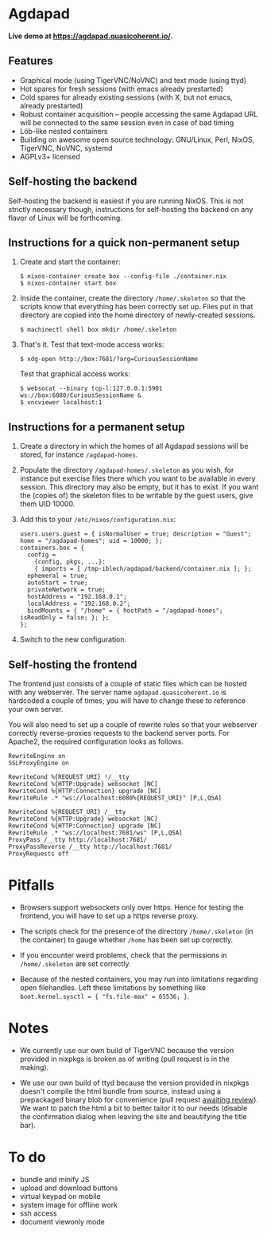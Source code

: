 # Agdapad

**Live demo at https://agdapad.quasicoherent.io/.**


## Features

* Graphical mode (using TigerVNC/NoVNC) and text mode (using ttyd)
* Hot spares for fresh sessions (with emacs already prestarted)
* Cold spares for already existing sessions (with X, but not emacs, already
  prestarted)
* Robust container acquisition – people accessing the same Agdapad URL
  will be connected to the same session even in case of bad timing
* Löb-like nested containers
* Building on awesome open source technology: GNU/Linux, Perl, NixOS, TigerVNC,
  NoVNC, systemd
* AGPLv3+ licensed


## Self-hosting the backend

Self-hosting the backend is easiest if you are running NixOS. This is not
strictly necessary though, instructions for self-hosting the backend on any flavor
of Linux will be forthcoming.


## Instructions for a quick non-permanent setup

1. Create and start the container:

       $ nixos-container create box --config-file ./container.nix
       $ nixos-container start box

2. Inside the container, create the directory `/home/.skeleton` so that the
   scripts know that everything has been correctly set up. Files put in that
   directory are copied into the home directory of newly-created sessions.

       $ machinectl shell box mkdir /home/.skeleton

3. That's it. Test that text-mode access works:

       $ xdg-open http://box:7681/?arg=CuriousSessionName

    Test that graphical access works:

       $ websocat --binary tcp-l:127.0.0.1:5901 ws://box:6080/CuriousSessionName &
       $ vncviewer localhost:1


## Instructions for a permanent setup

1. Create a directory in which the homes of all Agdapad sessions will be
   stored, for instance `/agdapad-homes`.
2. Populate the directory `/agdapad-homes/.skeleton` as you wish, for instance
   put exercise files there which you want to be available in every
   session. This directory may also be empty, but it has to exist. If you want
   the (copies of) the skeleton files to be writable by the guest users, give
   them UID 10000.
3. Add this to your `/etc/nixos/configuration.nix`:

       users.users.guest = { isNormalUser = true; description = "Guest"; home = "/agdapad-homes"; uid = 10000; };
       containers.box = {
         config =
           {config, pkgs, ...}:
           { imports = [ /tmp-iblech/agdapad/backend/container.nix ]; };
         ephemeral = true;
         autoStart = true;
         privateNetwork = true;
         hostAddress = "192.168.0.1";
         localAddress = "192.168.0.2";
         bindMounts = { "/home" = { hostPath = "/agdapad-homes"; isReadOnly = false; }; };
       };
4. Switch to the new configuration.


## Self-hosting the frontend

The frontend just consists of a couple of static files which can be hosted with
any webserver. The server name `agdapad.quasicoherent.io` is hardcoded a
couple of times; you will have to change these to reference your own server.

You will also need to set up a couple of rewrite rules so that your webserver
correctly reverse-proxies requests to the backend server ports. For Apache2,
the required configuration looks as follows.

    RewriteEngine on
    SSLProxyEngine on

    RewriteCond %{REQUEST_URI} !/__tty
    RewriteCond %{HTTP:Upgrade} websocket [NC]
    RewriteCond %{HTTP:Connection} upgrade [NC]
    RewriteRule .* "ws://localhost:6080%{REQUEST_URI}" [P,L,QSA]

    RewriteCond %{REQUEST_URI} /__tty
    RewriteCond %{HTTP:Upgrade} websocket [NC]
    RewriteCond %{HTTP:Connection} upgrade [NC]
    RewriteRule .* "ws://localhost:7681/ws" [P,L,QSA]
    ProxyPass /__tty http://localhost:7681/
    ProxyPassReverse /__tty http://localhost:7681/
    ProxyRequests off


# Pitfalls

* Browsers support websockets only over https. Hence for testing the frontend,
  you will have to set up a https reverse proxy.

* The scripts check for the presence of the directory `/home/.skeleton` (in the container)
  to gauge whether `/home` has been set up correctly.

* If you encounter weird problems, check that the permissions in
  `/home/.skeleton` are set correctly.

* Because of the nested containers, you may run into limitations regarding open
  filehandles. Left these limitations by something like `boot.kernel.sysctl = { "fs.file-max" = 65536; }`.


# Notes

* We currently use our own build of TigerVNC because the version provided in
  nixpkgs is broken as of writing (pull request is in the making).

* We use our own build of ttyd because the version provided in nixpkgs doesn't
  compile the html bundle from source, instead using a prepackaged binary blob
  for convenience (pull request [awaiting review](https://github.com/NixOS/nixpkgs/pull/110978)).
  We want to patch the html a bit to better tailor it to our needs (disable the
  confirmation dialog when leaving the site and beautifying the title bar).


# To do

* bundle and minify JS
* upload and download buttons
* virtual keypad on mobile
* system image for offline work
* ssh access
* document viewonly mode
